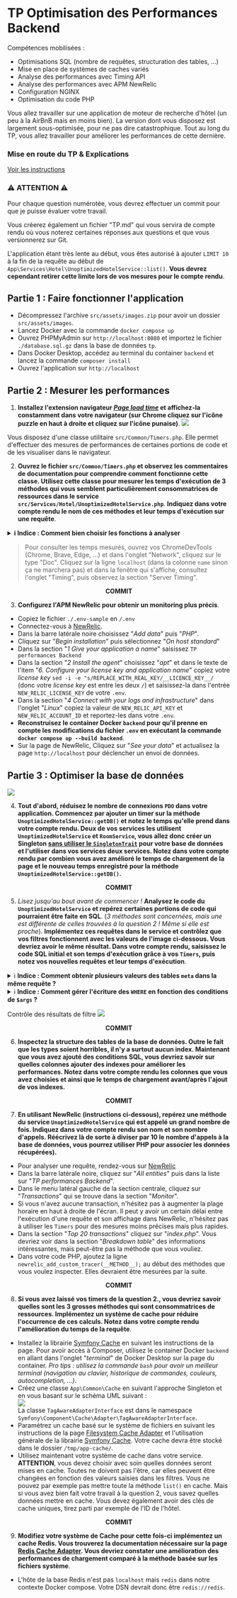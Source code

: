 # TP Optimisation des Performances Backend

Compétences mobilisées :
- Optimisations SQL (nombre de requêtes, structuration des tables, ...)
- Mise en place de systèmes de caches variés
- Analyse des performances avec Timing API
- Analyse des performances avec APM NewRelic
- Configuration NGINX
- Optimisation du code PHP

Vous allez travailler sur une application de moteur de recherche d'hôtel (un peu à la AirBnB mais en moins bien). La version dont vous disposez est largement sous-optimisée, pour ne pas dire catastrophique. Tout au long du TP, vous allez travailler pour améliorer les performances de cette dernière.

### Mise en route du TP & Explications
[Voir les instructions](/docs/setup.md)


### ⚠️ ATTENTION ⚠️
Pour chaque question numérotée, vous devrez effectuer un commit pour que je puisse évaluer votre travail.

Vous créerez également un fichier "TP.md" qui vous servira de compte rendu où vous noterez certaines réponses aux questions et que vous versionnerez sur Git.

L'application étant très lente au début, vous êtes autorisé à ajouter `LIMIT 10` à la fin de la requête au début de `App\Services\Hotel\UnoptimizedHotelService::list()`. **Vous devrez cependant retirer cette limite lors de vos mesures pour le compte rendu**.

## Partie 1 : Faire fonctionner l'application
- Décompressez l'archive `src/assets/images.zip` pour avoir un dossier `src/assets/images`.
- Lancez Docker avec la commande `docker compose up`
- Ouvrez PHPMyAdmin sur `http://localhost:8080` et importez le fichier `./database.sql.gz` dans la base de données `tp`.
- Dans Docker Desktop, accédez au terminal du container `backend` et lancez la commande `composer install`
- Ouvrez l'application sur `http://localhost`

## Partie 2 : Mesurer les performances

1. **Installez l'extension navigateur [*Page load time*](https://chrome.google.com/webstore/detail/page-load-time/fploionmjgeclbkemipmkogoaohcdbig) et affichez-la constamment dans votre navigateur (sur Chrome cliquez sur l'icône puzzle en haut à droite et cliquez sur l'icône punaise)**. ![](docs/assets/screenshot-pin-chrome-ext.png)

Vous disposez d'une classe utilitaire `src/Common/Timers.php`. Elle permet d'effectuer des mesures de performances de certaines portions de code et de les visualiser dans le navigateur.

2. **Ouvrez le fichier `src/Common/Timers.php` et observez les commentaires de documentation pour comprendre comment fonctionne cette classe. Utilisez cette classe pour mesurer les temps d'exécution de 3 méthodes qui vous semblent particulièrement consommatrices de ressources dans le service `src/Services/Hotel/UnoptimizedHotelService.php`**. **Indiquez dans votre compte rendu le nom de ces méthodes et leur temps d'exécution sur une requête**.
<details>
    <summary><b>ℹ️ Indice : Comment bien choisir les fonctions à analyser</b></summary>
Il est inutile d'analyser de fonctions de haut niveau, visez des fonctions plus imbriquées. En effet, si vous mesurez des fonctions de haut niveau, elles paraîtront plus longues, car elles incluront leurs fonctions sous-jacentes. Vous serez donc biaisé en pensant que ce sont les fonctions de haut niveau qui sont à optimiser alors que ce sont les fonctions qu'elles appellent.
</details>

> Pour consulter les temps mesurés, ouvrez vos ChromeDevTools (Chrome, Brave, Edge, ...) et dans l'onglet "Network", cliquez sur le type "Doc". Cliquez sur la ligne
`localhost` (dans la colonne `name` sinon ça ne marchera pas) et dans la fenêtre qui s'affiche, consultez l'onglet "Timing", puis observez la section "Server Timing".

**<div style="text-align:center">COMMIT</div>**

3. **Configurez l'APM NewRelic pour obtenir un monitoring plus précis**.
- Copiez le fichier `./.env-sample` en `/.env`
- Connectez-vous à [NewRelic](https://one.eu.newrelic.com/).
- Dans la barre latérale noire choisissez "*Add data*" puis "*PHP*".
- Cliquez sur "*Begin installation*" puis sélectionnez "*On host standard*"
- Dans la section "*1 Give your application a name*" saisissez `TP performances Backend`
- Dans la section "*2 Install the agent*" choisissez "*apt*" et dans le texte de l'item "*6. Configure your license key and application name*" copiez votre *license key* `sed -i -e "s/REPLACE_WITH_REAL_KEY/__LICENCE_KEY__/` (donc votre *license key* est entre les deux `/`) et saisissez-la dans l'entrée `NEW_RELIC_LICENSE_KEY` de votre `.env`.
- Dans la section "*4 Connect with your logs and infrastructure*" dans l'onglet "*Linux*" copiez la valeur de `NEW_RELIC_API_KEY` et `NEW_RELIC_ACCOUNT_ID` et reportez-les dans votre `.env`.
- **Reconstruisez le container Docker `backend` pour qu'il prenne en compte les modifications du fichier `.env` en exécutant la commande `docker compose up --build backend`**.
- Sur la page de NewRelic, Cliquez sur "*See your data*" et actualisez la page `http://localhost` pour déclencher un envoi de données.

## Partie 3 : Optimiser la base de données

![](docs/assets/singleton-db.png)

4. **Tout d'abord, réduisez le nombre de connexions `PDO` dans votre application. Commencez par ajouter un timer sur la méthode `UnoptimizedHotelService::getDB()` et notez le temps qu'elle prend dans votre compte rendu. Deux de vos services les utilisent `UnoptimizedHotelService` et `RoomService`, vous allez donc créer un Singleton <u>sans utiliser le `SingletonTrait`</u> pour votre base de données et l'utiliser dans vos services deux services. Notez dans votre compte rendu par combien vous avez amélioré le temps de chargement de la page et le nouveau temps enregistré pour la méthode `UnoptimizedHotelService::getDB()`.**
  
**<div style="text-align:center">COMMIT</div>**

5. *Lisez jusqu'au bout avant de commencer !* **Analysez le code du `UnoptimizedHotelService` et repérez certaines portions de code qui pourraient être faite en SQL**. (*3 méthodes sont concernées, mais une est différente de celles trouvées à la question 2 ! Même si elle est proche*). **Implémentez ces requêtes dans le service et contrôlez que vos filtres fonctionnent avec les valeurs de l'image ci-dessous. Vous devriez avoir le même résultat. Dans votre compte rendu, saisissez le code SQL initial et son temps d'exécution grâce à vos `Timers`, puis notez vos nouvelles requêtes et leur temps d'exécution**.

<details>
    <summary>ℹ️ <b>Indice : Comment obtenir plusieurs valeurs des tables <code>meta</code> dans la même requête ?</b></summary>
Vous pouvez faire des <code>INNER JOIN</code> avec alias. Par exemple :
<div class="highlight highlight-source-sql notranslate position-relative overflow-auto">

<pre>
SELECT
    user.ID AS id,
    user.display_name AS name,
    latData.meta_value AS lat,
    lngData.meta_value AS lng
FROM
    wp_users AS USER

    -- geo lat
    INNER JOIN tp.wp_usermeta AS latData ON latData.user_id = user.ID
        AND latData.meta_key = 'geo_lat'
    -- geo lng
    INNER JOIN tp.wp_usermeta AS lngData ON lngData.user_id = user.ID
        AND lngData.meta_key = 'geo_lng'
</pre>
</div>
</details>

<details>
    <summary>ℹ️ <b>Indice : Comment gérer l'écriture des <code>WHERE</code> en fonction des conditions de <code>$args</code> ?</b></summary>
Vous pouvez écrire votre requête SQL dans une variable <code>$query</code> jusqu'aux instructions <code>WHERE</code>. Créez ensuite un tableau <code>$whereClauses = []</code>, qui contiendra vos conditions. Ensuite, dans vos blocs <code>if</code>, si une entrée de <code>$arg</code> vous indique qu'il faut ajouter une condition, ajoutez votre instruction SQL dans votre tableau. Ensuite, si votre tableau a au moins une entrée, faites <code>$query .= implode(' AND ', $whereClauses );</code>
</details>

Contrôle des résultats de filtre
![](docs/assets/controle-resultats-q5.png)

**<div style="text-align:center">COMMIT</div>**

6. **Inspectez la structure des tables de la base de données. Outre le fait que les types soient horribles, il n'y a surtout aucun index. Maintenant que vous avez ajouté des conditions SQL, vous devriez savoir sur quelles colonnes ajouter des indexes pour améliorer les performances. Notez dans votre compte rendu les colonnes que vous avez choisies et ainsi que le temps de chargement avant/après l'ajout de vos indexes.** 

**<div style="text-align:center">COMMIT</div>**

7. **En utilisant NewRelic (instructions ci-dessous), repérez une méthode du service `UnoptimizedHotelService` qui est appelé un grand nombre de fois. Indiquez dans votre compte rendu son nom et son nombre d'appels. Réécrivez là de sorte à diviser par 10 le nombre d'appels à la base de données, vous pourrez utiliser PHP pour associer les données récupérées).**
- Pour analyser une requête, rendez-vous sur [NewRelic](https://one.eu.newrelic.com/)
- Dans la barre latérale noire, cliquez sur "*All entities*" puis dans la liste sur "*TP performances Backend*".
- Dans le menu latéral gauche de la section centrale, cliquez sur "*Transactions*" qui se trouve dans la section "*Monitor*".
- Si vous n'avez aucune transaction, n'hésitez pas à augmenter la plage horaire en haut à droite de l'écran. Il peut y avoir un certain délai entre l'exécution d'une requête et son affichage dans NewRelic, n'hésitez pas à utiliser les `Timers` pour des mesures moins précises mais plus rapides.
- Dans la section "*Top 20 transactions*" cliquez sur "*index.php*". Vous devriez voir dans la section "*Breakdown table*" des informations intéressantes, mais peut-être pas la méthode que vous vouliez.
- Dans votre code PHP, ajoutez la ligne `newrelic_add_custom_tracer(__METHOD__);` au début des méthodes que vous voulez inspecter. Elles devraient être mesurées par la suite.

**<div style="text-align:center">COMMIT</div>**

8. **Si vous avez laissé vos timers de la question 2., vous devriez savoir quelles sont les 3 grosses méthodes qui sont consommatrices de ressources. Implémentez un système de cache pour réduire l'occurrence de ces calculs. Notez dans votre compte rendu l'amélioration du temps de la requête**.
- Installez la librairie [Symfony Cache](https://symfony.com/doc/current/components/cache.html) en suivant les instructions de la page. Pour avoir accès à Composer, utilisez le container Docker `backend` en allant dans l'onglet "*terminal*" de Docker Desktop sur la page du container. *Pro tips : utilisez la commande `bash` pour avoir un meilleur terminal (navigation au clavier, historique de commandes, couleurs, autocompletion, ...)*.
- Créez une classe `App\Common\Cache` en suivant l'approche Singleton et en vous basant sur le schéma UML suivant : <div>![](docs/assets/cache-singleton.png)</div>La classe `TagAwareAdapterInterface` est dans le namespace `Symfony\Component\Cache\Adapter\TagAwareAdapterInterface`.
- Paramétrez un cache basé sur le système de fichiers en suivant les instructions de la page [Filesystem Cache Adapter](https://symfony.com/doc/current/components/cache/adapters/filesystem_adapter.html) et l'utilisation générale de la librairie [Symfony Cache](https://symfony.com/doc/current/components/cache.html). Votre cache devra être stocké dans le dossier `/tmp/app-cache/`.
- Utilisez maintenant votre système de cache dans votre service. **ATTENTION**, vous devez choisir avec soin quelles données seront mises en cache. Toutes ne doivent pas l'être, car elles peuvent être changées en fonction des valeurs saisies dans les filtres. Vous ne pouvez par exemple pas mettre toute la méthode `list()` en cache. Mais si vous avez bien fait votre travail à la question 2, vous savez quelles données mettre en cache. Vous devez également avoir des clés de cache uniques, tirez parti par exemple de l'ID de l'hôtel. 

**<div style="text-align:center">COMMIT</div>**

9. **Modifiez votre système de Cache pour cette fois-ci implémentez un cache Redis. Vous trouverez la documentation nécessaire sur la page [Redis Cache Adapter](https://symfony.com/doc/current/components/cache/adapters/redis_adapter.html). Vous devriez constater une amélioration des performances de chargement comparé à la méthode basée sur les fichiers système**.
- L'hôte de la base Redis n'est pas `localhost` mais `redis` dans notre contexte Docker compose. Votre DSN devrait donc être `redis://redis`.
